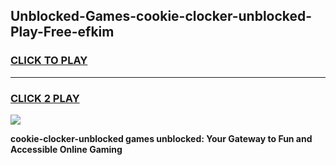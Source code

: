 
## Unblocked-Games-cookie-clocker-unblocked-Play-Free-efkim
<h3>
<a href="https://premium76.site?title=cookie-clocker-unblocked&ref=21A">CLICK TO PLAY</a></h3>
<hr>

<h3>
<a href="https://premium76.site?title=cookie-clocker-unblocked&ref=21A">CLICK 2 PLAY</a>
  
</h3>

<a href="https://premium76.site?title=cookie-clocker-unblocked&ref=21A"><img src="https://clearcache.store/games.png"></a>


**cookie-clocker-unblocked games unblocked: Your Gateway to Fun and Accessible Online Gaming**
